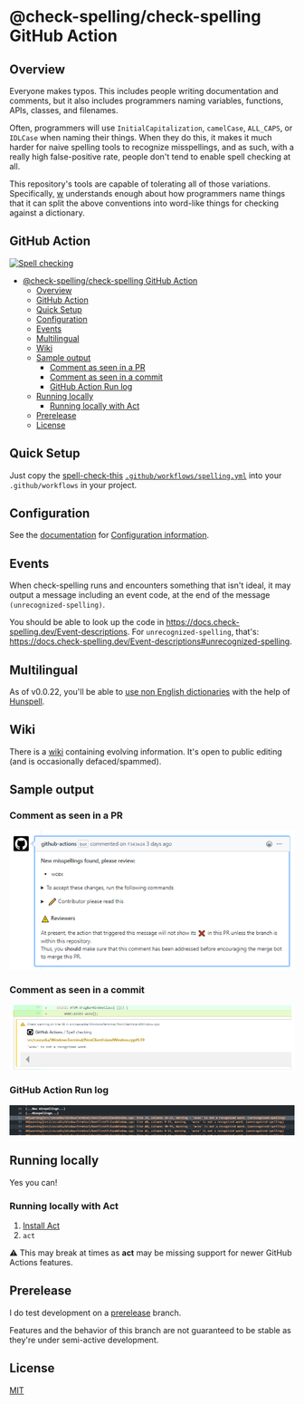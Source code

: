 # @check-spelling/check-spelling GitHub Action

## Overview

Everyone makes typos. This includes people writing documentation and comments,
but it also includes programmers naming variables, functions, APIs, classes,
and filenames.

Often, programmers will use `InitialCapitalization`, `camelCase`,
`ALL_CAPS`, or `IDLCase` when naming their things. When they do this, it makes
it much harder for naive spelling tools to recognize misspellings, and as such,
with a really high false-positive rate, people don't tend to enable spell checking
at all.

This repository's tools are capable of tolerating all of those variations.
Specifically, [w](https://github.com/jsoref/spelling/blob/master/w) understands
enough about how programmers name things that it can split the above conventions
into word-like things for checking against a dictionary.

## GitHub Action

[![Spell checking](https://github.com/check-spelling/check-spelling/workflows/Spell%20checking/badge.svg?branch=main&event=push)](https://github.com/check-spelling/check-spelling/actions?query=workflow:"Spell+checking"+branch:main+event:push)

- [@check-spelling/check-spelling GitHub Action](#check-spellingcheck-spelling-github-action)
  - [Overview](#overview)
  - [GitHub Action](#github-action)
  - [Quick Setup](#quick-setup)
  - [Configuration](#configuration)
  - [Events](#events)
  - [Multilingual](#multilingual)
  - [Wiki](#wiki)
  - [Sample output](#sample-output)
    - [Comment as seen in a PR](#comment-as-seen-in-a-pr)
    - [Comment as seen in a commit](#comment-as-seen-in-a-commit)
    - [GitHub Action Run log](#github-action-run-log)
  - [Running locally](#running-locally)
    - [Running locally with Act](#running-locally-with-act)
  - [Prerelease](#prerelease)
  - [License](#license)

## Quick Setup

Just copy the [spell-check-this](https://github.com/check-spelling/spell-check-this)
[`.github/workflows/spelling.yml`](https://github.com/check-spelling/spell-check-this/tree/main/.github/workflows/.github/workflows/spelling.yml) into your `.github/workflows` in your project.

## Configuration

See the [documentation](https://docs.check-spelling.dev) for [Configuration information](https://docs.check-spelling.dev/Configuration).

## Events

When check-spelling runs and encounters something that isn't ideal,
it may output a message including an event code,
at the end of the message `(unrecognized-spelling)`.

You should be able to look up the code in
https://docs.check-spelling.dev/Event-descriptions.
For `unrecognized-spelling`,
that's:
https://docs.check-spelling.dev/Event-descriptions#unrecognized-spelling.

## Multilingual

As of v0.0.22, you'll be able to [use non English dictionaries](https://docs.check-spelling.dev/Feature%3A-Configurable-word-characters) with the help of [Hunspell](https://github.com/hunspell/hunspell).

## Wiki

There is a [wiki](https://github.com/check-spelling/check-spelling/wiki) containing evolving information. It's open to public editing (and is occasionally defaced/spammed).

## Sample output

### Comment as seen in a PR

![github action comment](https://raw.githubusercontent.com/check-spelling/art/86a33c871e0e01aaf210087d13614c166d0ba536/output/check-spelling-comment.png)

### Comment as seen in a commit

![github action annotation](https://raw.githubusercontent.com/check-spelling/art/86a33c871e0e01aaf210087d13614c166d0ba536/output/check-spelling-annotation.png)

### GitHub Action Run log

![github action log](https://raw.githubusercontent.com/check-spelling/art/86a33c871e0e01aaf210087d13614c166d0ba536/output/check-spelling-log.png)

## Running locally

Yes you can!

### Running locally with Act

1. [Install Act](https://github.com/nektos/act#installation)
1. `act`

:warning: This may break at times as **act** may be missing support for newer GitHub Actions features.

## Prerelease

I do test development on a [prerelease](https://github.com/check-spelling/check-spelling/tree/prerelease) branch.

Features and the behavior of this branch are not guaranteed to be stable
as they're under semi-active development.

## License

[MIT](LICENSE.txt)
